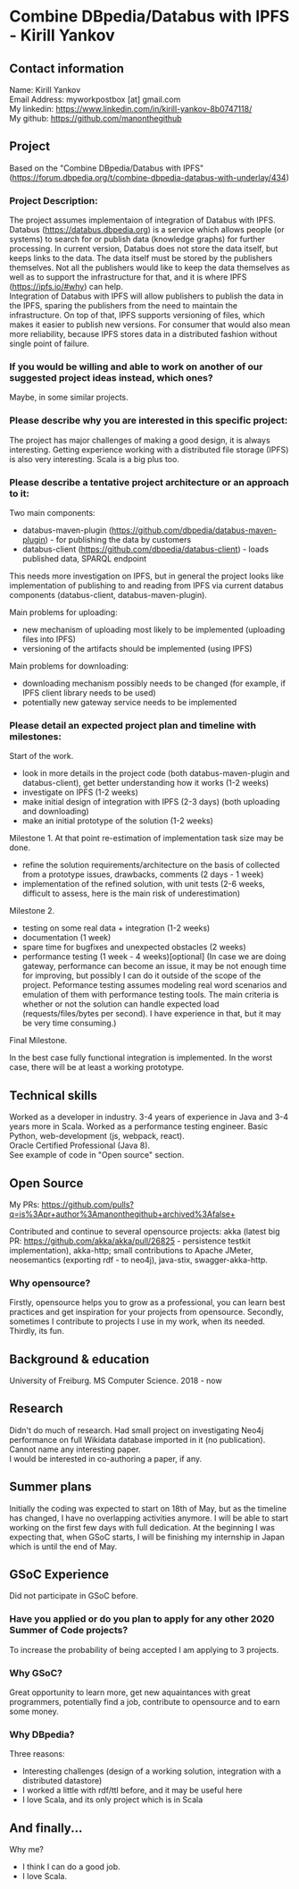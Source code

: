 # Combine DBpedia/Databus with IPFS - Kirill Yankov


## Contact information

Name: Kirill Yankov  
Email Address: myworkpostbox [at] gmail.com  
My linkedin: https://www.linkedin.com/in/kirill-yankov-8b0747118/  
My github: https://github.com/manonthegithub  
  
## Project
Based on the "Combine DBpedia/Databus with IPFS" (https://forum.dbpedia.org/t/combine-dbpedia-databus-with-underlay/434)

### Project Description:
The project assumes implementaion of integration of Databus with IPFS. Databus (https://databus.dbpedia.org) is a service which allows people (or systems) to search for or publish data (knowledge graphs) for further processing. In current version, Databus does not store the data itself, but keeps links to the data. The data itself must be stored by the publishers themselves. Not all the publishers would like to keep the data themselves as well as to support the infrastructure for that, and it is where IPFS (https://ipfs.io/#why) can help.  
Integration of Databus with IPFS will allow publishers to publish the data in the IPFS, sparing the publishers from the need to maintain the infrastructure. On top of that, IPFS supports versioning of files, which makes it easier to publish new versions. For consumer that would also mean more reliability, because IPFS stores data in a distributed fashion without single point of failure.

### If you would be willing and able to work on another of our suggested project ideas instead, which ones?  
Maybe, in some similar projects.

### Please describe why you are interested in this specific project:  
The project has major challenges of making a good design, it is always interesting. Getting experience working with a distributed file storage (IPFS) is also very interesting. Scala is a big plus too.  

### Please describe a tentative project architecture or an approach to it:
Two main components:
 - databus-maven-plugin (https://github.com/dbpedia/databus-maven-plugin) - for publishing the data by customers
 - databus-client (https://github.com/dbpedia/databus-client) - loads published data, SPARQL endpoint  

This needs more investigation on IPFS, but in general the project looks like implementation of publishing to and reading from IPFS via current databus components (databus-client, databus-maven-plugin). 

Main problems for uploading:
 - new mechanism of uploading most likely to be implemented (uploading files into IPFS)
 - versioning of the artifacts should be implemented (using IPFS)

Main problems for downloading:
 - downloading mechanism possibly needs to be changed (for example, if IPFS client library needs to be used)
 - potentially new gateway service needs to be implemented

### Please detail an expected project plan and timeline with milestones:  
Start of the work.
- look in more details in the project code (both databus-maven-plugin and databus-client), get better understanding how it works (1-2 weeks)
- investigate on IPFS (1-2 weeks)
- make initial design of integration with IPFS (2-3 days) (both uploading and downloading)
- make an initial prototype of the solution (1-2 weeks)

Milestone 1. At that point re-estimation of implementation task size may be done.
- refine the solution requirements/architecture on the basis of collected from a prototype issues, drawbacks, comments (2 days - 1 week)
- implementation of the refined solution, with unit tests (2-6 weeks, difficult to assess, here is the main risk of underestimation)

Milestone 2.
- testing on some real data + integration (1-2 weeks)
- documentation (1 week)
- spare time for bugfixes and unexpected obstacles (2 weeks)
- performance testing (1 week - 4 weeks)[optional] (In case we are doing gateway, performance can become an issue, it may be not enough time for improving, but possibly I can do it outside of the scope of the project. Peformance testing assumes modeling real word scenarios and emulation of them with performance testing tools. The main criteria is whether or not the solution can handle expected load (requests/files/bytes per second). I have experience in that, but it may be very time consuming.)

Final Milestone.

In the best case fully functional integration is implemented. In the worst case, there will be at least a working prototype.
<!--Please include in your plan how will you evaluate the performance of your contribution (in terms of time, or accuracy, or both), as well as which data sets you will use for that evaluation.-->

## Technical skills

Worked as a developer in industry. 3-4 years of experience in Java and 3-4 years more in Scala. Worked as a performance testing engineer. Basic Python, web-development (js, webpack, react).  
Oracle Certified Professional (Java 8).  
See example of code in "Open source" section.

## Open Source

My PRs: https://github.com/pulls?q=is%3Apr+author%3Amanonthegithub+archived%3Afalse+

Contributed and continue to several opensource projects: akka (latest big PR: https://github.com/akka/akka/pull/26825 - persistence testkit implementation), akka-http; small contributions to Apache JMeter, neosemantics (exporting rdf - to neo4j), java-stix, swagger-akka-http.  

### Why opensource? 
Firstly, opensource  helps you to grow as a professional, you can learn best practices and get inspiration for your projects from opensource. Secondly, sometimes I contribute to projects I use in my work, when its needed. Thirdly, its fun.

## Background & education

University of Freiburg. MS Computer Science. 2018 - now

## Research

Didn't do much of research. Had small project on investigating Neo4j performance on full Wikidata database imported in it (no publication). Cannot name any interesting paper.  
I would be interested in co-authoring a paper, if any.

## Summer plans

Initially the coding was expected to start on 18th of May, but as the timeline has changed, I have no overlapping activities anymore. I will be able to start working on the first few days with full dedication. At the beginning I was expecting that, when GSoC starts, I will be finishing my internship in Japan which is until the end of May.

## GSoC Experience
Did not participate in GSoC before.  

### Have you applied or do you plan to apply for any other 2020 Summer of Code projects? 
To increase the probability of being accepted I am applying to 3 projects.

### Why GSoC?
Great opportunity to learn more, get new aquaintances with great programmers, potentially find a job, contribute to opensource and to earn some money.  

### Why DBpedia? 
Three reasons: 
 - Interesting challenges (design of a working solution, integration with a distributed datastore)
 - I worked a little with rdf/ttl before, and it may be useful here
 - I love Scala, and its only project which is in Scala
 
## And finally...
Why me?
 - I think I can do a good job.
 - I love Scala.
